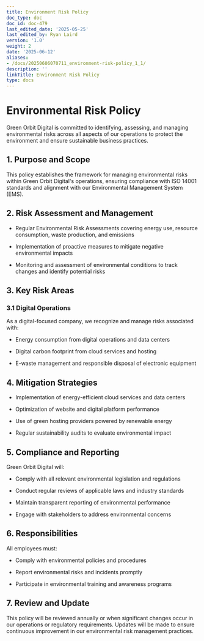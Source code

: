 ```yaml
---
title: Environment Risk Policy
doc_type: doc
doc_id: doc-479
last_edited_date: '2025-05-25'
last_edited_by: Ryan Laird
version: '1.0'
weight: 2
date: '2025-06-12'
aliases:
- /docs/20250606070711_environment-risk-policy_1_1/
description: ''
linkTitle: Environment Risk Policy
type: docs
---
```


# Environmental Risk Policy

Green Orbit Digital is committed to identifying, assessing, and managing environmental risks across all aspects of our operations to protect the environment and ensure sustainable business practices.

## 1. Purpose and Scope

This policy establishes the framework for managing environmental risks within Green Orbit Digital's operations, ensuring compliance with ISO 14001 standards and alignment with our Environmental Management System (EMS).

## 2. Risk Assessment and Management

- Regular Environmental Risk Assessments covering energy use, resource consumption, waste production, and emissions

- Implementation of proactive measures to mitigate negative environmental impacts

- Monitoring and assessment of environmental conditions to track changes and identify potential risks

## 3. Key Risk Areas

### 3.1 Digital Operations

As a digital-focused company, we recognize and manage risks associated with:

- Energy consumption from digital operations and data centers

- Digital carbon footprint from cloud services and hosting

- E-waste management and responsible disposal of electronic equipment

## 4. Mitigation Strategies

- Implementation of energy-efficient cloud services and data centers

- Optimization of website and digital platform performance

- Use of green hosting providers powered by renewable energy

- Regular sustainability audits to evaluate environmental impact

## 5. Compliance and Reporting

Green Orbit Digital will:

- Comply with all relevant environmental legislation and regulations

- Conduct regular reviews of applicable laws and industry standards

- Maintain transparent reporting of environmental performance

- Engage with stakeholders to address environmental concerns

## 6. Responsibilities

All employees must:

- Comply with environmental policies and procedures

- Report environmental risks and incidents promptly

- Participate in environmental training and awareness programs

## 7. Review and Update

This policy will be reviewed annually or when significant changes occur in our operations or regulatory requirements. Updates will be made to ensure continuous improvement in our environmental risk management practices.
